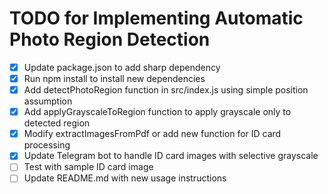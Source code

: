 # TODO for Implementing Automatic Photo Region Detection

- [x] Update package.json to add sharp dependency
- [x] Run npm install to install new dependencies
- [x] Add detectPhotoRegion function in src/index.js using simple position assumption
- [x] Add applyGrayscaleToRegion function to apply grayscale only to detected region
- [x] Modify extractImagesFromPdf or add new function for ID card processing
- [x] Update Telegram bot to handle ID card images with selective grayscale
- [ ] Test with sample ID card image
- [ ] Update README.md with new usage instructions
